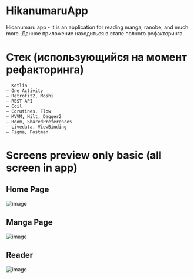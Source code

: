 # HikanumaruApp
Hicanumaru app - it is an application for reading manga, ranobe, and much more. 
Данное приложение находиться в этапе полного рефакторинга.

# Стек (использующийся на момент рефакторинга)
```
– Kotlin
– One Activity
– Retrofit2, Moshi
– REST API 
– Coil
– Corutines, Flow
– MVVM, Hilt, Dagger2
– Room, SharedPreferences
– Livedata, ViewBinding
– Figma, Postman
```
# Screens preview only basic (all screen in app)

## Home Page 
![image](https://user-images.githubusercontent.com/28680051/194705978-a62cabe8-f8f9-42af-abb7-fded807bb887.png)

## Manga Page 
![image](https://user-images.githubusercontent.com/28680051/194705763-dac5c9ad-87cd-4593-9a20-8f1d328c6737.png)

## Reader 
![image](https://user-images.githubusercontent.com/28680051/194705681-0f1a56ae-c1cc-4b16-b0db-7be27c448fef.png)
